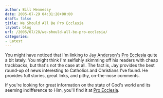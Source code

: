 ```yaml
---
author: Bill Hennessy
date: 2005-07-29 04:31:28+00:00
draft: false
title: We Should All Be Pro Ecclesia
layout: blog
url: /2005/07/28/we-should-all-be-pro-ecclesia/
categories:
- Latest
---
```


You might have noticed that I'm linking to [Jay Anderson's Pro Ecclesia](https://proecclesia.blogspot.com/) quite a bit lately.  You might think I'm selfishly skimming off his readers with cheap trackbacks, but that's not the case at all.  The fact is, Jay provides the best round-up of news interesting to Catholics and Christians I've found.  He provides full stories, great links, and pithy, on-the-nose comments.

If you're looking for great information on the state of God's world and its seeming indifference to Him, you'll find it at [Pro Ecclesia](https://proecclesia.blogspot.com/).  
